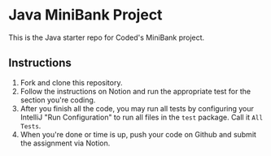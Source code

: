 # Java MiniBank Project
This is the Java starter repo for Coded's MiniBank project.

## Instructions
1. Fork and clone this repository.
2. Follow the instructions on Notion and run the appropriate test for the section you're coding.
3. After you finish all the code, you may run all tests by configuring your IntelliJ "Run Configuration" to run all files in the `test` package. Call it `All Tests`.
4. When you're done or time is up, push your code on Github and submit the assignment via Notion.
